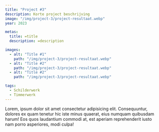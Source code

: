 ```yaml
---
title: "Project #3"
description: Korte project beschrijving
image: "/img/project-3/project-resultaat.webp"
year: 2023

metas:
  title: =title
  description: =description

images:
  - alt: "Title #1"
    path: "/img/project-3/project-resultaat.webp"
  - alt: "Title #2"
    path: "/img/project-3/project-resultaat.webp"
  - alt: "Title #2"
    path: "/img/project-3/project-resultaat.webp"

tags:
  - Schilderwerk
  - Timmerwerk
---
```


Lorem, ipsum dolor sit amet consectetur adipisicing elit. Consequuntur, dolores
ex quam tenetur hic iste minus quaerat, eius numquam quibusdam harum! Eos quos
laudantium commodi at, est aperiam reprehenderit iusto nam porro asperiores,
modi culpa!
